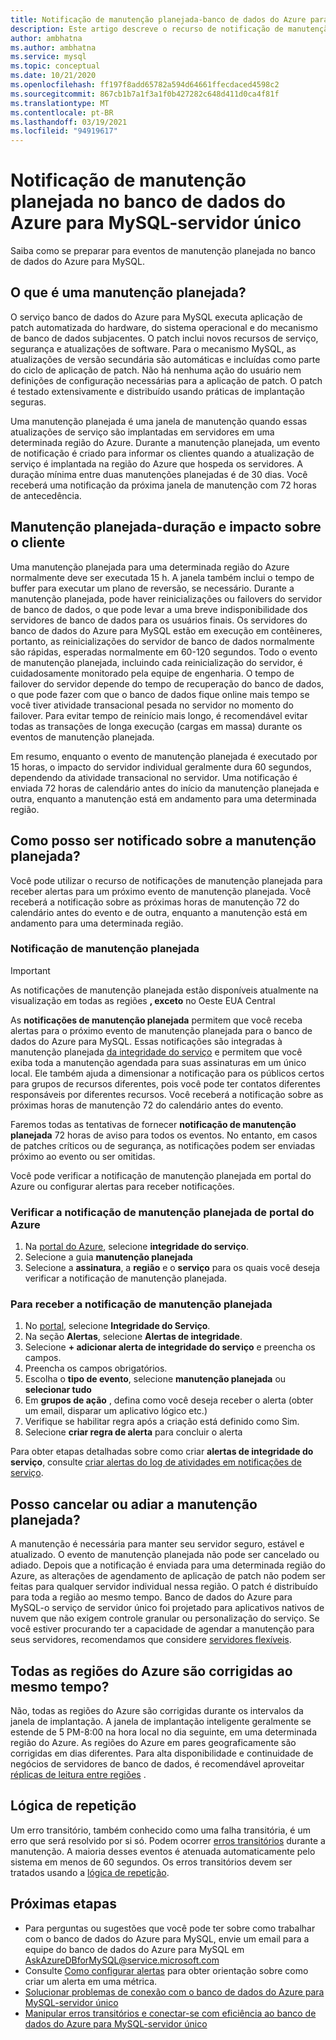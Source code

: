 ```yaml
---
title: Notificação de manutenção planejada-banco de dados do Azure para MySQL-servidor único
description: Este artigo descreve o recurso de notificação de manutenção planejada no banco de dados do Azure para MySQL-servidor único
author: ambhatna
ms.author: ambhatna
ms.service: mysql
ms.topic: conceptual
ms.date: 10/21/2020
ms.openlocfilehash: ff197f8add65782a594d64661ffecdaced4598c2
ms.sourcegitcommit: 867cb1b7a1f3a1f0b427282c648d411d0ca4f81f
ms.translationtype: MT
ms.contentlocale: pt-BR
ms.lasthandoff: 03/19/2021
ms.locfileid: "94919617"
---
```

# <a name="planned-maintenance-notification-in-azure-database-for-mysql---single-server"></a>Notificação de manutenção planejada no banco de dados do Azure para MySQL-servidor único

Saiba como se preparar para eventos de manutenção planejada no banco de dados do Azure para MySQL.

## <a name="what-is-a-planned-maintenance"></a>O que é uma manutenção planejada?

O serviço banco de dados do Azure para MySQL executa aplicação de patch automatizada do hardware, do sistema operacional e do mecanismo de banco de dados subjacentes. O patch inclui novos recursos de serviço, segurança e atualizações de software. Para o mecanismo MySQL, as atualizações de versão secundária são automáticas e incluídas como parte do ciclo de aplicação de patch. Não há nenhuma ação do usuário nem definições de configuração necessárias para a aplicação de patch. O patch é testado extensivamente e distribuído usando práticas de implantação seguras.

Uma manutenção planejada é uma janela de manutenção quando essas atualizações de serviço são implantadas em servidores em uma determinada região do Azure. Durante a manutenção planejada, um evento de notificação é criado para informar os clientes quando a atualização de serviço é implantada na região do Azure que hospeda os servidores. A duração mínima entre duas manutenções planejadas é de 30 dias. Você receberá uma notificação da próxima janela de manutenção com 72 horas de antecedência.

## <a name="planned-maintenance---duration-and-customer-impact"></a>Manutenção planejada-duração e impacto sobre o cliente

Uma manutenção planejada para uma determinada região do Azure normalmente deve ser executada 15 h. A janela também inclui o tempo de buffer para executar um plano de reversão, se necessário. Durante a manutenção planejada, pode haver reinicializações ou failovers do servidor de banco de dados, o que pode levar a uma breve indisponibilidade dos servidores de banco de dados para os usuários finais. Os servidores do banco de dados do Azure para MySQL estão em execução em contêineres, portanto, as reinicializações do servidor de banco de dados normalmente são rápidas, esperadas normalmente em 60-120 segundos. Todo o evento de manutenção planejada, incluindo cada reinicialização do servidor, é cuidadosamente monitorado pela equipe de engenharia. O tempo de failover do servidor depende do tempo de recuperação do banco de dados, o que pode fazer com que o banco de dados fique online mais tempo se você tiver atividade transacional pesada no servidor no momento do failover. Para evitar tempo de reinício mais longo, é recomendável evitar todas as transações de longa execução (cargas em massa) durante os eventos de manutenção planejada.

Em resumo, enquanto o evento de manutenção planejada é executado por 15 horas, o impacto do servidor individual geralmente dura 60 segundos, dependendo da atividade transacional no servidor. Uma notificação é enviada 72 horas de calendário antes do início da manutenção planejada e outra, enquanto a manutenção está em andamento para uma determinada região.

## <a name="how-can-i-get-notified-of-planned-maintenance"></a>Como posso ser notificado sobre a manutenção planejada?

Você pode utilizar o recurso de notificações de manutenção planejada para receber alertas para um próximo evento de manutenção planejada. Você receberá a notificação sobre as próximas horas de manutenção 72 do calendário antes do evento e de outra, enquanto a manutenção está em andamento para uma determinada região.

### <a name="planned-maintenance-notification"></a>Notificação de manutenção planejada

> [!IMPORTANT]
> As notificações de manutenção planejada estão disponíveis atualmente na visualização em todas as regiões **, exceto** no Oeste EUA Central

As **notificações de manutenção planejada** permitem que você receba alertas para o próximo evento de manutenção planejada para o banco de dados do Azure para MySQL. Essas notificações são integradas à manutenção planejada [da integridade do serviço](../service-health/overview.md) e permitem que você exiba toda a manutenção agendada para suas assinaturas em um único local. Ele também ajuda a dimensionar a notificação para os públicos certos para grupos de recursos diferentes, pois você pode ter contatos diferentes responsáveis por diferentes recursos. Você receberá a notificação sobre as próximas horas de manutenção 72 do calendário antes do evento.

Faremos todas as tentativas de fornecer **notificação de manutenção planejada** 72 horas de aviso para todos os eventos. No entanto, em casos de patches críticos ou de segurança, as notificações podem ser enviadas próximo ao evento ou ser omitidas.

Você pode verificar a notificação de manutenção planejada em portal do Azure ou configurar alertas para receber notificações. 

### <a name="check-planned-maintenance-notification-from-azure-portal"></a>Verificar a notificação de manutenção planejada de portal do Azure

1. Na [portal do Azure](https://portal.azure.com), selecione **integridade do serviço**.
2. Selecione a guia **manutenção planejada**
3. Selecione a **assinatura**, a **região** e o **serviço** para os quais você deseja verificar a notificação de manutenção planejada. 
   
### <a name="to-receive-planned-maintenance-notification"></a>Para receber a notificação de manutenção planejada

1. No [portal](https://portal.azure.com), selecione **Integridade do Serviço**.
2. Na seção **Alertas**, selecione **Alertas de integridade**.
3. Selecione **+ adicionar alerta de integridade do serviço** e preencha os campos.
4. Preencha os campos obrigatórios. 
5. Escolha o **tipo de evento**, selecione **manutenção planejada** ou **selecionar tudo**
6. Em **grupos de ação** , defina como você deseja receber o alerta (obter um email, disparar um aplicativo lógico etc.)  
7. Verifique se habilitar regra após a criação está definido como Sim.
8. Selecione **criar regra de alerta** para concluir o alerta

Para obter etapas detalhadas sobre como criar **alertas de integridade do serviço**, consulte [criar alertas do log de atividades em notificações de serviço](../service-health/alerts-activity-log-service-notifications-portal.md).

## <a name="can-i-cancel-or-postpone-planned-maintenance"></a>Posso cancelar ou adiar a manutenção planejada?

A manutenção é necessária para manter seu servidor seguro, estável e atualizado. O evento de manutenção planejada não pode ser cancelado ou adiado. Depois que a notificação é enviada para uma determinada região do Azure, as alterações de agendamento de aplicação de patch não podem ser feitas para qualquer servidor individual nessa região. O patch é distribuído para toda a região ao mesmo tempo. Banco de dados do Azure para MySQL-o serviço de servidor único foi projetado para aplicativos nativos de nuvem que não exigem controle granular ou personalização do serviço. Se você estiver procurando ter a capacidade de agendar a manutenção para seus servidores, recomendamos que considere [servidores flexíveis](./flexible-server/overview.md).

## <a name="are-all-the-azure-regions-patched-at-the-same-time"></a>Todas as regiões do Azure são corrigidas ao mesmo tempo?

Não, todas as regiões do Azure são corrigidas durante os intervalos da janela de implantação. A janela de implantação inteligente geralmente se estende de 5 PM-8:00 na hora local no dia seguinte, em uma determinada região do Azure. As regiões do Azure em pares geograficamente são corrigidas em dias diferentes. Para alta disponibilidade e continuidade de negócios de servidores de banco de dados, é recomendável aproveitar [réplicas de leitura entre regiões](./concepts-read-replicas.md#cross-region-replication) .

## <a name="retry-logic"></a>Lógica de repetição

Um erro transitório, também conhecido como uma falha transitória, é um erro que será resolvido por si só. Podem ocorrer [erros transitórios](./concepts-connectivity.md#transient-errors) durante a manutenção. A maioria desses eventos é atenuada automaticamente pelo sistema em menos de 60 segundos. Os erros transitórios devem ser tratados usando a [lógica de repetição](./concepts-connectivity.md#handling-transient-errors).


## <a name="next-steps"></a>Próximas etapas

- Para perguntas ou sugestões que você pode ter sobre como trabalhar com o banco de dados do Azure para MySQL, envie um email para a equipe do banco de dados do Azure para MySQL em AskAzureDBforMySQL@service.microsoft.com
- Consulte [Como configurar alertas](howto-alert-on-metric.md) para obter orientação sobre como criar um alerta em uma métrica.
- [Solucionar problemas de conexão com o banco de dados do Azure para MySQL-servidor único](howto-troubleshoot-common-connection-issues.md)
- [Manipular erros transitórios e conectar-se com eficiência ao banco de dados do Azure para MySQL-servidor único](concepts-connectivity.md)
